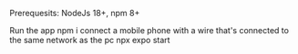 Prerequesits:
NodeJs 18+, npm 8+

Run the app
npm i
connect a mobile phone with a wire that's connected to the same network as the pc
npx expo start
